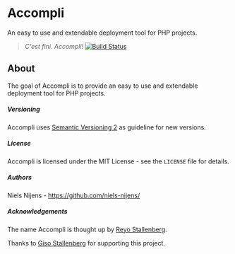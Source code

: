 # Accompli
An easy to use and extendable deployment tool for PHP projects.

> *C'est fini. Accompli!*
[![Build Status](https://travis-ci.org/accompli/accompli.svg?branch=master)](https://travis-ci.org/accompli/accompli)

About
-----
The goal of Accompli is to provide an easy to use and extendable deployment tool for PHP projects.


##### Versioning #####
Accompli uses [Semantic Versioning 2](http://semver.org/) as guideline for new versions.


##### License #####
Accompli is licensed under the MIT License - see the `LICENSE` file for details.


##### Authors #####
Niels Nijens - https://github.com/niels-nijens/


##### Acknowledgements #####
The name Accompli is thought up by [Reyo Stallenberg](https://github.com/reyostallenberg/).

Thanks to [Giso Stallenberg](https://github.com/gisostallenberg/) for supporting this project.


